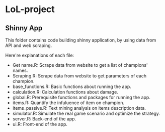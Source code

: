 # LoL-project
## Shinny App
This folder contains code building shinny application, by using data from API and web scraping.

Here're explanations of each file:

- Get name.R: Scrape data from website to get a list of champions' names.
- Scraping.R: Scrape data from website to get parameters of each champion.
- base_functions.R: Basic functions about running the app.
- calculation.R: Calculation functions about damage.
- global.R: Prerequisite functions and packages for running the app.
- items.R: Quantify the infuluence of item on champion.
- items_passive.R: Text mining analysis on items description data.
- simulator.R: Simulate the real game scenario and optimize the strategy.
- server.R: Back-end of the app.
- ui.R: Front-end of the app.
